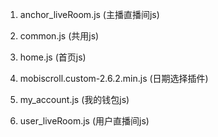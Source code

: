 
1. anchor_liveRoom.js (主播直播间js)

2. common.js (共用js)

3. home.js (首页js)

4. mobiscroll.custom-2.6.2.min.js (日期选择插件)

5. my_account.js (我的钱包js)

6. user_liveRoom.js (用户直播间js)